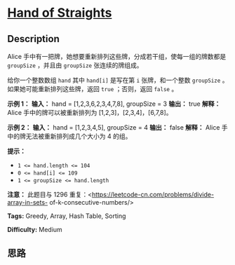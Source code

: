 # [Hand of Straights][title]

## Description

Alice 手中有一把牌，她想要重新排列这些牌，分成若干组，使每一组的牌数都是 `groupSize` ，并且由 `groupSize` 张连续的牌组成。

给你一个整数数组 `hand` 其中 `hand[i]` 是写在第 `i` 张牌，和一个整数 `groupSize` 。如果她可能重新排列这些牌，返回
`true` ；否则，返回 `false` 。



**示例 1：**
            **输入：** hand = [1,2,3,6,2,3,4,7,8], groupSize = 3    **输出：** true    **解释：** Alice 手中的牌可以被重新排列为 [1,2,3]，[2,3,4]，[6,7,8]。

**示例 2：**
            **输入：** hand = [1,2,3,4,5], groupSize = 4    **输出：** false    **解释：** Alice 手中的牌无法被重新排列成几个大小为 4 的组。



**提示：**

  * `1 <= hand.length <= 104`
  * `0 <= hand[i] <= 109`
  * `1 <= groupSize <= hand.length`



**注意：** 此题目与 1296 重复：<https://leetcode-cn.com/problems/divide-array-in-sets-
of-k-consecutive-numbers/>


**Tags:** Greedy, Array, Hash Table, Sorting

**Difficulty:** Medium

## 思路

[title]: https://leetcode-cn.com/problems/hand-of-straights
